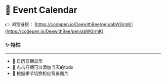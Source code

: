 # 📆 Event Calendar

 👉 浏览链接： [https://codepen.io/DeewithBee/pen/abWGrmK](https://codepen.io/DeewithBee/pen/abWGrmK)


### ✨ 特性
---
-  🎠 日历日期显示
-  📑 点击日期可以添加当天的todo
-  💜 根据季节切换相应背景图片

